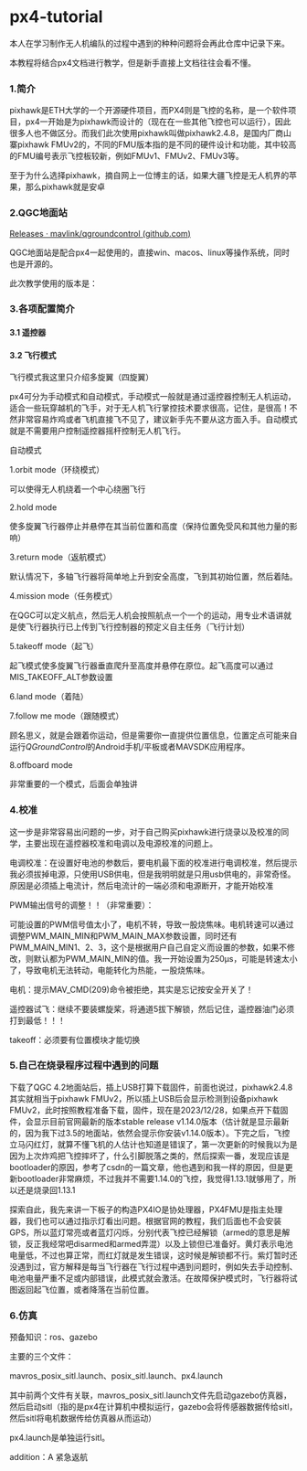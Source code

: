 # px4-tutorial

本人在学习制作无人机编队的过程中遇到的种种问题将会再此仓库中记录下来。

本教程将结合px4文档进行教学，但是新手直接上文档往往会看不懂。

### 1.简介

pixhawk是ETH大学的一个开源硬件项目，而PX4则是飞控的名称，是一个软件项目，px4一开始是为pixhawk而设计的（现在在一些其他飞控也可以运行），因此很多人也不做区分。而我们此次使用pixhawk叫做pixhawk2.4.8，是国内厂商山寨pixhawk FMUv2的，不同的FMU版本指的是不同的硬件设计和功能，其中较高的FMU编号表示飞控板较新，例如FMUv1、FMUv2、FMUv3等。

至于为什么选择pixhawk，摘自网上一位博主的话，如果大疆飞控是无人机界的苹果，那么pixhawk就是安卓

### 2.QGC地面站

[Releases · mavlink/qgroundcontrol (github.com)](https://github.com/mavlink/qgroundcontrol/releases)

QGC地面站是配合px4一起使用的，直接win、macos、linux等操作系统，同时也是开源的。

此次教学使用的版本是：

### 3.各项配置简介

#### 3.1 遥控器

#### 3.2 飞行模式

飞行模式我这里只介绍多旋翼（四旋翼）

px4可分为手动模式和自动模式，手动模式一般就是通过遥控器控制无人机运动，适合一些玩穿越机的飞手，对于无人机飞行掌控技术要求很高，记住，是很高！不然非常容易炸鸡或者飞机直接飞不见了，建议新手先不要从这方面入手。自动模式就是不需要用户控制遥控器摇杆控制无人机飞行。

自动模式

1.orbit mode（环绕模式）

可以使得无人机绕着一个中心绕圈飞行

2.hold mode

使多旋翼飞行器停止并悬停在其当前位置和高度（保持位置免受风和其他力量的影响）

3.return mode（返航模式）

默认情况下，多轴飞行器将简单地上升到安全高度，飞到其初始位置，然后着陆。

4.mission mode（任务模式）

在QGC可以定义航点，然后无人机会按照航点一个一个的运动，用专业术语讲就是使飞行器执行已上传到飞行控制器的预定义自主任务（飞行计划）

5.takeoff mode（起飞）

起飞模式使多旋翼飞行器垂直爬升至高度并悬停在原位。起飞高度可以通过MIS_TAKEOFF_ALT参数设置

6.land mode（着陆）

7.follow me mode（跟随模式）

顾名思义，就是会跟着你运动，但是需要你一直提供位置信息，位置定点可能来自运行*QGroundControl*的Android手机/平板或者MAVSDK应用程序。

8.offboard mode

非常重要的一个模式，后面会单独讲

### 4.校准

这一步是非常容易出问题的一步，对于自己购买pixhawk进行烧录以及校准的同学，主要出现在遥控器校准和电调以及电源校准的问题上。



电调校准：在设置好电池的参数后，要电机最下面的校准进行电调校准，然后提示我必须拔掉电源，只使用USB供电，但是我明明就是只用usb供电的，非常奇怪。原因是必须插上电流计，然后电流计的一端必须和电源断开，才能开始校准

PWM输出信号的调整！！（非常重要）：

可能设置的PWM信号值太小了，电机不转，导致一股烧焦味。电机转速可以通过调整PWM_MAIN_MIN和PWM_MAIN_MAX参数设置，同时还有PWM_MAIN_MIN1、2、3，这个是根据用户自己自定义而设置的参数，如果不修改，则默认都为PWM_MAIN_MIN的值。我一开始设置为250μs，可能是转速太小了，导致电机无法转动，电能转化为热能，一股烧焦味。

电机：提示MAV_CMD(209)命令被拒绝，其实是忘记按安全开关了！

遥控器试飞：继续不要装螺旋桨，将通道5拔下解锁，然后记住，遥控器油门必须打到最低！！！

takeoff：必须要有位置模块才能切换

### 5.自己在烧录程序过程中遇到的问题

下载了QGC 4.2地面站后，插上USB打算下载固件，前面也说过，pixhawk2.4.8其实就相当于pixhawk FMUv2，所以插上USB后会显示检测到设备pixhawk FMUv2，此时按照教程准备下载，固件，现在是2023/12/28，如果点开下载固件，会显示目前官网最新的版本stable release v1.14.0版本（估计就是显示最新的，因为我下过3.5的地面站，依然会提示你安装v1.14.0版本）。下完之后，飞控立马闪红灯，就算不懂飞机的人估计也知道是错误了，第一次更新的时候我以为是因为上次炸鸡把飞控摔坏了，什么引脚脱落之类的，然后探索一番，发现应该是bootloader的原因，参考了csdn的一篇文章，他也遇到和我一样的原因，但是更新bootloader非常麻烦，不过我并不需要1.14.0的飞控，我觉得1.13.1就够用了，所以还是烧录回1.13.1

探索自此，我先来讲一下板子的构造PX4IO是协处理器，PX4FMU是指主处理器，我们也可以通过指示灯看出问题。根据官网的教程，我们后面也不会安装GPS，所以蓝灯常亮或者蓝灯闪烁，分别代表飞控已经解锁（armed的意思是解锁，反正我经常吧disarmed和armed弄混）以及上锁但已准备好。黄灯表示电池电量低，不过也算正常，而红灯就是发生错误，这时候是解锁都不行。紫灯暂时还没遇到过，官方解释是每当飞行器在飞行过程中遇到问题时，例如失去手动控制、电池电量严重不足或内部错误，此模式就会激活。在故障保护模式时，飞行器将试图返回起飞位置，或者降落在当前位置。



### 6.仿真

预备知识：ros、gazebo

主要的三个文件：

mavros_posix_sitl.launch、posix_sitl.launch、px4.launch

其中前两个文件有关联，mavros_posix_sitl.launch文件先启动gazebo仿真器，然后启动sitl（指的是px4在计算机中模拟运行，gazebo会将传感器数据传给sitl，然后sitl将电机数据传给仿真器从而运动）

px4.launch是单独运行sitl。









addition：A 紧急返航

